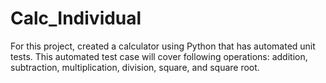 # Calc_Individual

For this project, created a calculator using Python that has automated unit tests.  This automated test case will cover following operations: addition, subtraction, multiplication, division, square, and square root.     
